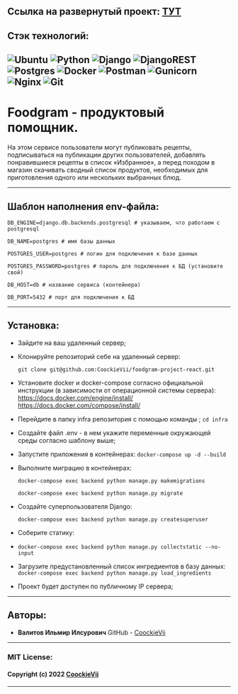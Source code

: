 Ссылка на развернутый проект: [ТУТ]( http://84.201.154.166/recipes)
----------
## Стэк технологий:
![Ubuntu](https://img.shields.io/badge/Ubuntu-E95420?style=for-the-badge&logo=ubuntu&logoColor=white)
![Python](https://img.shields.io/badge/python-3670A0?style=for-the-badge&logo=python&logoColor=ffdd54)
![Django](https://img.shields.io/badge/django-%23092E20.svg?style=for-the-badge&logo=django&logoColor=white)
![DjangoREST](https://img.shields.io/badge/DJANGO-REST-ff1709?style=for-the-badge&logo=django&logoColor=white&color=ff1709&labelColor=gray)
![Postgres](https://img.shields.io/badge/postgres-%23316192.svg?style=for-the-badge&logo=postgresql&logoColor=white)
![Docker](https://img.shields.io/badge/docker-%230db7ed.svg?style=for-the-badge&logo=docker&logoColor=white)
![Postman](https://img.shields.io/badge/Postman-FF6C37?style=for-the-badge&logo=postman&logoColor=white)
![Gunicorn](https://img.shields.io/badge/gunicorn-%298729.svg?style=for-the-badge&logo=gunicorn&logoColor=white)
![Nginx](https://img.shields.io/badge/nginx-%23009639.svg?style=for-the-badge&logo=nginx&logoColor=white)
![Git](https://img.shields.io/badge/git-%23F05033.svg?style=for-the-badge&logo=git&logoColor=white)
----------
# Foodgram - продуктовый помощник.

На этом сервисе пользователи могут публиковать рецепты, подписываться на публикации других пользователей, добавлять понравившиеся рецепты в список «Избранное», а перед походом в магазин скачивать сводный список продуктов, необходимых для приготовления одного или нескольких выбранных блюд.

----------

## Шаблон наполнения env-файла:

``` DB_ENGINE=django.db.backends.postgresql # указываем, что работаем с postgresql ```

``` DB_NAME=postgres # имя базы данных ```

``` POSTGRES_USER=postgres # логин для подключения к базе данных ```

``` POSTGRES_PASSWORD=postgres # пароль для подключения к БД (установите свой) ```

``` DB_HOST=db # название сервиса (контейнера) ```

``` DB_PORT=5432 # порт для подключения к БД ```

----------
## Установка:
* Зайдите на ваш удаленный сервер;
* Клонируйте репозиторий себе на удаленный сервер:

  ``` git clone git@github.com:CoockieVii/foodgram-project-react.git ```
* Установите docker и docker-compose согласно официальной инструкции (в зависимости от операционной системы сервера):
    https://docs.docker.com/engine/install/    
    https://docs.docker.com/compose/install/
* Перейдите в папку infra репозитория с помощью команды ;
 ``` cd infra ```
* Создайте файл .env - в нем укажите переменные окружающей среды согласно шаблону выше;

* Запустите приложения в контейнерах: 
  ``` docker-compose up -d --build ```
  
* Выполните миграцию в контейнерах: 

  ``` docker-compose exec backend python manage.py makemigrations ```
  
  ``` docker-compose exec backend python manage.py migrate ```
* Создайте суперпользователя Django:

  ``` docker-compose exec backend python manage.py createsuperuser ```
* Соберите статику:
* 
  ``` docker-compose exec backend python manage.py collectstatic --no-input ```
* Загрузите предустановленный список ингредиентов в базу данных:
  ``` docker-compose exec backend python manage.py load_ingredients ```
* Проект будет доступен по публичному IP сервера;
----------
Авторы:
----------
* **Валитов Ильмир Илсурович**
GitHub - [CoockieVii](https://github.com/CoockieVii)
----------
### MIT License:
#### Copyright (c) 2022 [CoockieVii](https://github.com/CoockieVii)

----------
